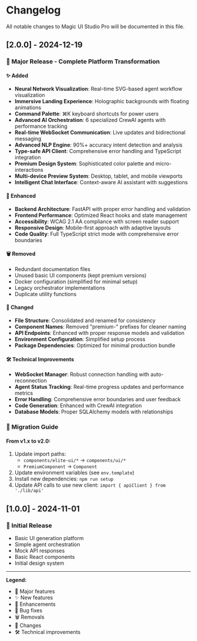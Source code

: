 # Changelog

All notable changes to Magic UI Studio Pro will be documented in this file.

## [2.0.0] - 2024-12-19

### 🎉 Major Release - Complete Platform Transformation

#### ✨ Added
- **Neural Network Visualization**: Real-time SVG-based agent workflow visualization
- **Immersive Landing Experience**: Holographic backgrounds with floating animations
- **Command Palette**: ⌘K keyboard shortcuts for power users
- **Advanced AI Orchestration**: 6 specialized CrewAI agents with performance tracking
- **Real-time WebSocket Communication**: Live updates and bidirectional messaging
- **Advanced NLP Engine**: 90%+ accuracy intent detection and analysis
- **Type-safe API Client**: Comprehensive error handling and TypeScript integration
- **Premium Design System**: Sophisticated color palette and micro-interactions
- **Multi-device Preview System**: Desktop, tablet, and mobile viewports
- **Intelligent Chat Interface**: Context-aware AI assistant with suggestions

#### 🔧 Enhanced
- **Backend Architecture**: FastAPI with proper error handling and validation
- **Frontend Performance**: Optimized React hooks and state management
- **Accessibility**: WCAG 2.1 AA compliance with screen reader support
- **Responsive Design**: Mobile-first approach with adaptive layouts
- **Code Quality**: Full TypeScript strict mode with comprehensive error boundaries

#### 🗑️ Removed
- Redundant documentation files
- Unused basic UI components (kept premium versions)
- Docker configuration (simplified for minimal setup)
- Legacy orchestrator implementations
- Duplicate utility functions

#### 🔄 Changed
- **File Structure**: Consolidated and renamed for consistency
- **Component Names**: Removed "premium-" prefixes for cleaner naming
- **API Endpoints**: Enhanced with proper response models and validation
- **Environment Configuration**: Simplified setup process
- **Package Dependencies**: Optimized for minimal production bundle

#### 🛠️ Technical Improvements
- **WebSocket Manager**: Robust connection handling with auto-reconnection
- **Agent Status Tracking**: Real-time progress updates and performance metrics
- **Error Handling**: Comprehensive error boundaries and user feedback
- **Code Generation**: Enhanced with CrewAI integration
- **Database Models**: Proper SQLAlchemy models with relationships

### 🚀 Migration Guide

#### From v1.x to v2.0:
1. Update import paths:
   - `components/elite-ui/*` → `components/ui/*`
   - `PremiumComponent` → `Component`
2. Update environment variables (see `env.template`)
3. Install new dependencies: `npm run setup`
4. Update API calls to use new client: `import { apiClient } from './lib/api'`

## [1.0.0] - 2024-11-01

### 🎉 Initial Release
- Basic UI generation platform
- Simple agent orchestration
- Mock API responses
- Basic React components
- Initial design system

---

**Legend:**
- 🎉 Major features
- ✨ New features  
- 🔧 Enhancements
- 🐛 Bug fixes
- 🗑️ Removals
- 🔄 Changes
- 🛠️ Technical improvements
